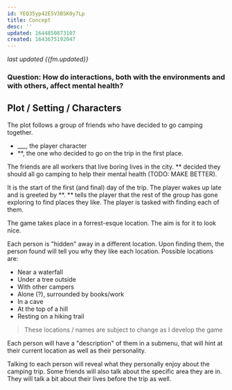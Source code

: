 ```yaml
---
id: YEQ35yp42E5V3BSK0y7Lp
title: Concept
desc: ''
updated: 1644850873107
created: 1643675192047
---
```

*last updated {{fm.updated}}*

### Question: How do interactions, both with the environments and with others, affect mental health?

## Plot / Setting / Characters
The plot follows a group of friends who have decided to go camping together.

>
 - ___, the player character
 - **, the one who decided to go on the trip in the first place.

The friends are all workers that live boring lives in the city. ** decided they should all go camping to help their mental health (TODO: MAKE BETTER).

It is the start of the first (and final) day of the trip. The player wakes up late and is greeted by **. ** tells the player that the rest of the group has gone exploring to find places they like. The player is tasked with finding each of them.

The game takes place in a forrest-esque location. The aim is for it to look nice.

Each person is "hidden" away in a different location. Upon finding them, the person found will tell you why they like each location.
Possible locations are:
- Near a waterfall
- Under a tree outside
- With other campers
- Alone (?), surrounded by books/work
- In a cave
- At the top of a hill
- Resting on a hiking trail
> These locations / names are subject to change as I develop the game

Each person will have a "description" of them in a submenu, that will hint at their current location as well as their personality.

Talking to each person will reveal what they personally enjoy about the camping trip. Some friends will also talk about the specific area they are in. They will talk a bit about their lives before the trip as well.